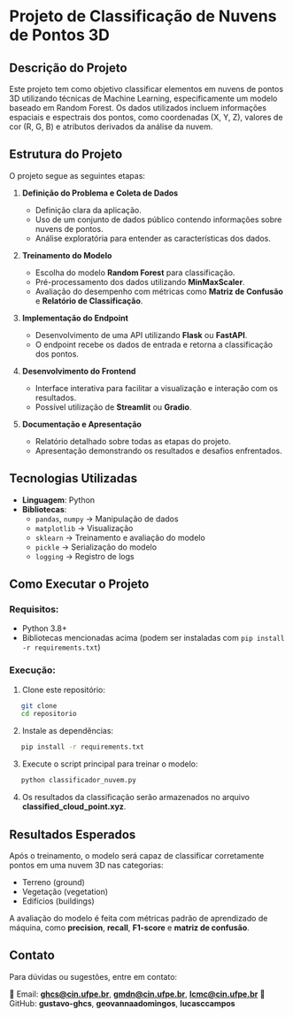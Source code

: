 # Projeto de Classificação de Nuvens de Pontos 3D

## Descrição do Projeto
Este projeto tem como objetivo classificar elementos em nuvens de pontos 3D utilizando técnicas de Machine Learning, especificamente um modelo baseado em Random Forest. Os dados utilizados incluem informações espaciais e espectrais dos pontos, como coordenadas (X, Y, Z), valores de cor (R, G, B) e atributos derivados da análise da nuvem.

## Estrutura do Projeto
O projeto segue as seguintes etapas:

1. **Definição do Problema e Coleta de Dados**  
   - Definição clara da aplicação.  
   - Uso de um conjunto de dados público contendo informações sobre nuvens de pontos.  
   - Análise exploratória para entender as características dos dados.  

2. **Treinamento do Modelo**  
   - Escolha do modelo **Random Forest** para classificação.  
   - Pré-processamento dos dados utilizando **MinMaxScaler**.  
   - Avaliação do desempenho com métricas como **Matriz de Confusão** e **Relatório de Classificação**.  

3. **Implementação do Endpoint**  
   - Desenvolvimento de uma API utilizando **Flask** ou **FastAPI**.  
   - O endpoint recebe os dados de entrada e retorna a classificação dos pontos.  

4. **Desenvolvimento do Frontend**  
   - Interface interativa para facilitar a visualização e interação com os resultados.  
   - Possível utilização de **Streamlit** ou **Gradio**.  

5. **Documentação e Apresentação**  
   - Relatório detalhado sobre todas as etapas do projeto.  
   - Apresentação demonstrando os resultados e desafios enfrentados.  

## Tecnologias Utilizadas
- **Linguagem**: Python  
- **Bibliotecas**:  
  - `pandas`, `numpy` → Manipulação de dados  
  - `matplotlib` → Visualização  
  - `sklearn` → Treinamento e avaliação do modelo  
  - `pickle` → Serialização do modelo  
  - `logging` → Registro de logs  

## Como Executar o Projeto
### Requisitos:
- Python 3.8+
- Bibliotecas mencionadas acima (podem ser instaladas com `pip install -r requirements.txt`)

### Execução:
1. Clone este repositório:  
```bash
   git clone
   cd repositorio
   ```
2. Instale as dependências:
```bash
   pip install -r requirements.txt
   ```
3. Execute o script principal para treinar o modelo:
```bash
   python classificador_nuvem.py
   ```
4. Os resultados da classificação serão armazenados no arquivo **classified_cloud_point.xyz**.

## Resultados Esperados

Após o treinamento, o modelo será capaz de classificar corretamente pontos em uma nuvem 3D nas categorias:

- Terreno (ground)
- Vegetação (vegetation)
- Edifícios (buildings)

A avaliação do modelo é feita com métricas padrão de aprendizado de máquina, como **precision**, **recall**, **F1-score** e **matriz de confusão**.

## Contato
Para dúvidas ou sugestões, entre em contato:

📧 Email: **ghcs@cin.ufpe.br**, **gmdn@cin.ufpe.br**, **lcmc@cin.ufpe.br**
🔗 GitHub: **gustavo-ghcs**, **geovannaadomingos**, **lucasccampos**